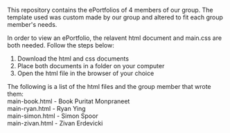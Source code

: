 This repository contains the ePortfolios of 4 members of our group. The template used was custom made by our group and altered to fit each group member's needs.  
  
In order to view an ePortfolio, the relavent html document and main.css are both needed. Follow the steps below:
1. Download the html and css documents
2. Place both documents in a folder on your computer
3. Open the html file in the browser of your choice

The following is a list of the html files and the group member that wrote them:  
main-book.html - Book Puritat Monpraneet  
main-ryan.html - Ryan Ying  
main-simon.html - Simon Spoor  
main-zivan.html - Zivan Erdevicki
